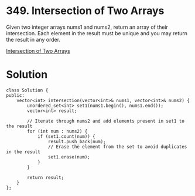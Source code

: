 # 349. Intersection of Two Arrays

Given two integer arrays nums1 and nums2, return an array of their intersection. Each element in the result must be unique and you may return the result in any order.

[Intersection of Two Arrays](https://leetcode.com/problems/intersection-of-two-arrays/)

# Solution
```
class Solution {
public:
    vector<int> intersection(vector<int>& nums1, vector<int>& nums2) {
        unordered_set<int> set1(nums1.begin(), nums1.end());
        vector<int> result;
        
        // Iterate through nums2 and add elements present in set1 to the result
        for (int num : nums2) {
            if (set1.count(num)) {
                result.push_back(num);
                // Erase the element from the set to avoid duplicates in the result
                set1.erase(num);
            }
        }
        
        return result;
    }
};
```